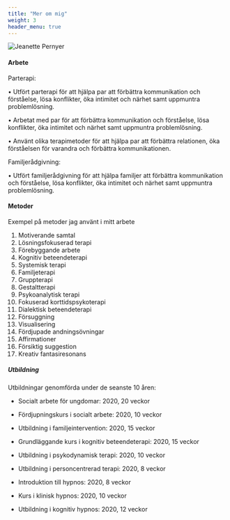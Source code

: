 ```yaml
---
title: "Mer om mig"
weight: 3
header_menu: true
---
```


![Jeanette Pernyer](images/happy-ethnic-woman-sitting-at-table-with-laptop-3769021.jpg)

#### Arbete

Parterapi:

• Utfört parterapi för att hjälpa par att förbättra kommunikation och förståelse, lösa konflikter, öka intimitet och närhet samt uppmuntra problemlösning.

• Arbetat med par för att förbättra kommunikation och förståelse, lösa konflikter, öka intimitet och närhet samt uppmuntra problemlösning.

• Använt olika terapimetoder för att hjälpa par att förbättra relationen, öka förståelsen för varandra och förbättra kommunikationen.

Familjerådgivning:

• Utfört familjerådgivning för att hjälpa familjer att förbättra kommunikation och förståelse, lösa konflikter, öka intimitet och närhet samt uppmuntra problemlösning.

#### Metoder

Exempel på metoder jag använt i mitt arbete

1. Motiverande samtal
2. Lösningsfokuserad terapi
3. Förebyggande arbete
4. Kognitiv beteendeterapi
5. Systemisk terapi
6. Familjeterapi
7. Gruppterapi
2. Gestaltterapi
3. Psykoanalytisk terapi
4. Fokuserad korttidspsykoterapi
5. Dialektisk beteendeterapi
1. Försuggning
2. Visualisering
3. Fördjupade andningsövningar
4. Affirmationer
5. Försiktig suggestion
6. Kreativ fantasiresonans

##### Utbildning

Utbildningar genomförda under de seanste 10 åren:

* Socialt arbete för ungdomar: 2020, 20 veckor 
* Fördjupningskurs i socialt arbete: 2020, 10 veckor 
* Utbildning i familjeintervention: 2020, 15 veckor 

* Grundläggande kurs i kognitiv beteendeterapi: 2020, 15 veckor 
* Utbildning i psykodynamisk terapi: 2020, 10 veckor 
* Utbildning i personcentrerad terapi: 2020, 8 veckor 

* Introduktion till hypnos: 2020, 8 veckor 
* Kurs i klinisk hypnos: 2020, 10 veckor 
* Utbildning i kognitiv hypnos: 2020, 12 veckor 

